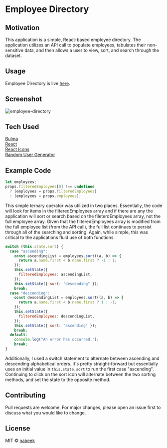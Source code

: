 # Employee Directory

## Motivation

This application is a simple, React-based employee directory. The application utilizes an API call to populate employees, tabulates their non-sensitive data, and then allows a user to view, sort, and search through the dataset.

## Usage

Employee Directory is live [here](https://nabeek.github.io/employee-directory/).

## Screenshot

![employee-directory](https://user-images.githubusercontent.com/4752937/87613364-592c7280-c6ca-11ea-892d-344324cade52.png)

## Tech Used

[Bulma](https://bulma.io/)\
[React](https://reactjs.org/)\
[React Icons](https://react-icons.github.io/react-icons/)\
[Random User Generator](https://randomuser.me/)

## Example Code

```js
let employees;
props.filteredEmployees[0] !== undefined
  ? (employees = props.filteredEmployees)
  : (employees = props.employees);
```

This simple ternary operator was utilized in two places. Essentially, the code will look for items in the filteredEmployees array and if there are any the application will sort or search based on the fileterdEmployees array, not the full employee array. Given that the filteredEmployees array is modified from the full employee list (from the API call), the full list continues to persist through all of the searching and sorting. Again, while simple, this was critical to the applications fluid use of both functions.

```js
switch (this.state.sort) {
  case "ascending":
    const ascendingList = employees.sort((a, b) => {
      return a.name.first < b.name.first ? -1 : 1;
    });
    this.setState({
      filteredEmployees: ascendingList,
    });
    this.setState({ sort: "descending" });
    break;
  case "descending":
    const descendingList = employees.sort((a, b) => {
      return a.name.first < b.name.first ? 1 : -1;
    });
    this.setState({
      filteredEmployees: descendingList,
    });
    this.setState({ sort: "ascending" });
    break;
  default:
    console.log("An error has occurred.");
    break;
}
```

Additionally, I used a switch statement to alternate between ascending and descending alphabetical orders. It's pretty straight-forward but essentially uses an initial value in `this.state.sort` to run the first case "ascending". Continuing to click on the sort icon will alternate between the two sorting methods, and set the state to the opposite method.

## Contributing

Pull requests are welcome. For major changes, please open an issue first to discuss what you would like to change.

## License

MIT © [nabeek](https://github.com/nabeek)
